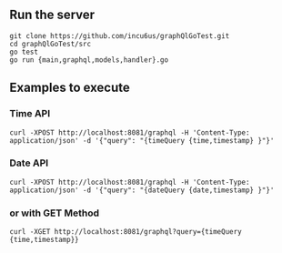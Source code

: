 ## Run the server
```
git clone https://github.com/incu6us/graphQlGoTest.git
cd graphQlGoTest/src
go test
go run {main,graphql,models,handler}.go
```

## Examples to execute
### Time API
```
curl -XPOST http://localhost:8081/graphql -H 'Content-Type: application/json' -d '{"query": "{timeQuery {time,timestamp} }"}'
```

### Date API
```
curl -XPOST http://localhost:8081/graphql -H 'Content-Type: application/json' -d '{"query": "{dateQuery {date,timestamp} }"}'
```

### or with GET Method
```
curl -XGET http://localhost:8081/graphql?query={timeQuery {time,timestamp}}
```
